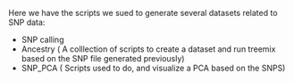 Here we  have the scripts we sued to generate several datasets related to SNP data:
- SNP calling
- Ancestry ( A colllection of scripts to create a dataset and run treemix based on the SNP file generated previously)
- SNP_PCA ( Scripts used to do, and visualize a PCA based on the SNPS)

